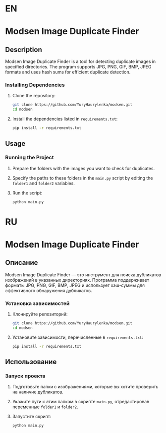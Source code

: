 # EN

# Modsen Image Duplicate Finder

## Description

Modsen Image Duplicate Finder is a tool for detecting duplicate images in specified directories. The program supports JPG, PNG, GIF, BMP, JPEG formats and uses hash sums for efficient duplicate detection.

### Installing Dependencies

1. Clone the repository:

    ```bash
    git clone https://github.com/YuryHaurylenka/modsen.git
    cd modsen
    ```

2. Install the dependencies listed in `requirements.txt`:

    ```bash
    pip install -r requirements.txt
    ```

## Usage

### Running the Project

1. Prepare the folders with the images you want to check for duplicates.
2. Specify the paths to these folders in the `main.py` script by editing the `folder1` and `folder2` variables.
3. Run the script:

    ```bash
    python main.py
    ```

# RU

# Modsen Image Duplicate Finder

## Описание

Modsen Image Duplicate Finder — это инструмент для поиска дубликатов изображений в указанных директориях. Программа поддерживает форматы JPG, PNG, GIF, BMP, JPEG и использует хэш-суммы для эффективного обнаружения дубликатов.


### Установка зависимостей

1. Клонируйте репозиторий:

    ```bash
    git clone https://github.com/YuryHaurylenka/modsen.git
    cd modsen
    ```

2. Установите зависимости, перечисленные в `requirements.txt`:

    ```bash
    pip install -r requirements.txt
    ```

## Использование

### Запуск проекта

1. Подготовьте папки с изображениями, которые вы хотите проверить на наличие дубликатов.
2. Укажите пути к этим папкам в скрипте `main.py`, отредактировав переменные `folder1` и `folder2`.
3. Запустите скрипт:

    ```bash
    python main.py
    ```